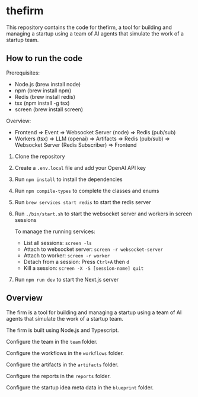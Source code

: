 # thefirm

This repository contains the code for thefirm, a tool for building and managing a startup using a team of AI agents that simulate the work of a startup team.

## How to run the code

Prerequisites:
- Node.js (brew install node)
- npm (brew install npm)
- Redis (brew install redis)
- tsx (npm install -g tsx)
- screen (brew install screen)

Overview:
* Frontend => Event => Websocket Server (node) => Redis (pub/sub) 
*  Workers (tsx) => LLM (openai) => Artifacts => Redis (pub/sub) => Websocket Server (Redis Subscriber) => Frontend

1. Clone the repository
2. Create a `.env.local` file and add your OpenAI API key
3. Run `npm install` to install the dependencies
4. Run `npm compile-types` to complete the classes and enums
5. Run `brew services start redis` to start the redis server
6. Run `./bin/start.sh` to start the websocket server and workers in screen sessions

   To manage the running services:
   - List all sessions: `screen -ls`
   - Attach to websocket server: `screen -r websocket-server`
   - Attach to worker: `screen -r worker`
   - Detach from a session: Press `Ctrl+A` then `d`
   - Kill a session: `screen -X -S [session-name] quit`

7. Run `npm run dev` to start the Next.js server

## Overview

The firm is a tool for building and managing a startup using a team of AI agents that simulate the work of a startup team.

The firm is built using Node.js and Typescript.

Configure the team in the `team` folder.

Configure the workflows in the `workflows` folder.

Configure the artifacts in the `artifacts` folder.

Configure the reports in the `reports` folder.

Configure the startup idea meta data  in the `blueprint` folder.
